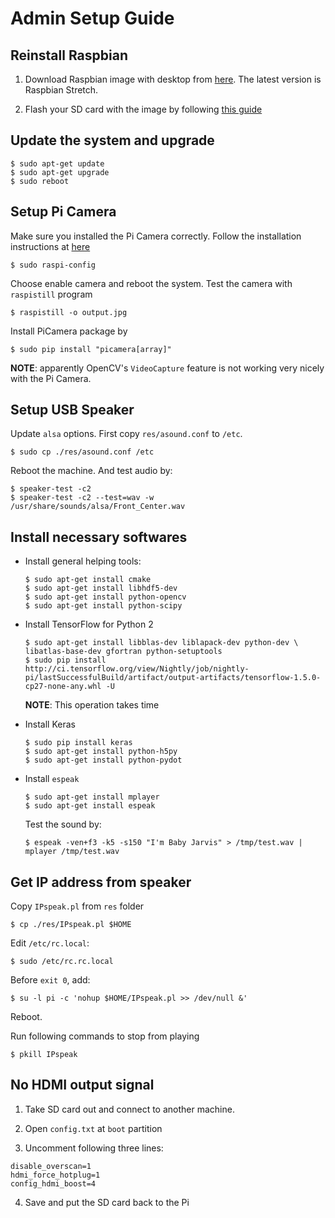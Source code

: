 # Admin Setup Guide


## Reinstall Raspbian

1. Download Raspbian image with desktop from [here](https://www.raspberrypi.org/downloads/raspbian/). The latest version is Raspbian Stretch.

2. Flash your SD card with the image by following [this guide](https://www.raspberrypi.org/learning/software-guide/quickstart/)

## Update the system and upgrade

```
$ sudo apt-get update
$ sudo apt-get upgrade
$ sudo reboot
```

## Setup Pi Camera

Make sure you installed the Pi Camera correctly. Follow the installation instructions at [here](https://picamera.readthedocs.io/en/release-1.13/quickstart.html)

```
$ sudo raspi-config
```

Choose enable camera and reboot the system. Test the camera with `raspistill` program

```
$ raspistill -o output.jpg
```

Install PiCamera package by

```
$ sudo pip install "picamera[array]"
```

__NOTE__: apparently OpenCV's `VideoCapture` feature is not working very nicely
with the Pi Camera.

## Setup USB Speaker

Update `alsa` options. First copy `res/asound.conf` to `/etc`.

```
$ sudo cp ./res/asound.conf /etc
```

Reboot the machine. And test audio by:

```
$ speaker-test -c2
$ speaker-test -c2 --test=wav -w /usr/share/sounds/alsa/Front_Center.wav
```

## Install necessary softwares

+ Install general helping tools:

    ```
    $ sudo apt-get install cmake
    $ sudo apt-get install libhdf5-dev
    $ sudo apt-get install python-opencv
    $ sudo apt-get install python-scipy
    ```

+ Install TensorFlow for Python 2

    ```
    $ sudo apt-get install libblas-dev liblapack-dev python-dev \
    libatlas-base-dev gfortran python-setuptools
    $ sudo pip install http://ci.tensorflow.org/view/Nightly/job/nightly-pi/lastSuccessfulBuild/artifact/output-artifacts/tensorflow-1.5.0-cp27-none-any.whl -U
    ```

    __NOTE__: This operation takes time

+ Install Keras

    ```
    $ sudo pip install keras
    $ sudo apt-get install python-h5py
    $ sudo apt-get install python-pydot
    ```

+ Install `espeak`

    ```
    $ sudo apt-get install mplayer
    $ sudo apt-get install espeak
    ```
    
    Test the sound by:

    ```
    $ espeak -ven+f3 -k5 -s150 "I'm Baby Jarvis" > /tmp/test.wav | mplayer /tmp/test.wav
    ```

## Get IP address from speaker

Copy `IPspeak.pl` from `res` folder

```
$ cp ./res/IPspeak.pl $HOME
```

Edit `/etc/rc.local`:

```
$ sudo /etc/rc.rc.local
```

Before `exit 0`, add:

```
$ su -l pi -c 'nohup $HOME/IPspeak.pl >> /dev/null &'
```

Reboot.

Run following commands to stop from playing

```
$ pkill IPspeak
```

## No HDMI output signal

1. Take SD card out and connect to another machine.

2. Open `config.txt` at `boot` partition

3. Uncomment following three lines:

```
disable_overscan=1
hdmi_force_hotplug=1
config_hdmi_boost=4
```

4. Save and put the SD card back to the Pi

